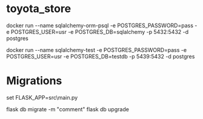 # toyota_store


docker run --name sqlalchemy-orm-psql -e POSTGRES_PASSWORD=pass -e POSTGRES_USER=usr -e POSTGRES_DB=sqlalchemy -p 5432:5432 -d postgres

docker run --name sqlalchemy-test -e POSTGRES_PASSWORD=pass -e POSTGRES_USER=usr -e POSTGRES_DB=testdb -p 5439:5432 -d postgres



# Migrations
set FLASK_APP=src\main.py

flask db migrate -m "comment"
flask db upgrade